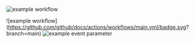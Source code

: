 

![example workflow](https://github.com/github/docs/actions/workflows/main.yml/badge.svg)

![example workflow](https://github.com/github/docs/actions/workflows/main.yml/badge.svg?
branch=main)
![example event parameter](https://github.com/github/docs/actions/workflows/main.yml/badge.svg?event=push)
